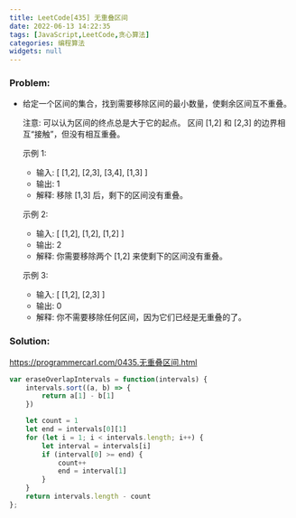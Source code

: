 ```yaml
---
title: LeetCode[435] 无重叠区间
date: 2022-06-13 14:22:35
tags: [JavaScript,LeetCode,贪心算法]
categories: 编程算法
widgets: null
---
```


### Problem:

- 给定一个区间的集合，找到需要移除区间的最小数量，使剩余区间互不重叠。

  注意: 可以认为区间的终点总是大于它的起点。 区间 [1,2] 和 [2,3] 的边界相互“接触”，但没有相互重叠。

  示例 1:

  - 输入: [ [1,2], [2,3], [3,4], [1,3] ]
  - 输出: 1
  - 解释: 移除 [1,3] 后，剩下的区间没有重叠。

  示例 2:

  - 输入: [ [1,2], [1,2], [1,2] ]
  - 输出: 2
  - 解释: 你需要移除两个 [1,2] 来使剩下的区间没有重叠。
  
  示例 3:
  
  - 输入: [ [1,2], [2,3] ]
  - 输出: 0
  - 解释: 你不需要移除任何区间，因为它们已经是无重叠的了。
  
  

<!--more-->

### Solution:

https://programmercarl.com/0435.无重叠区间.html

```javascript
var eraseOverlapIntervals = function(intervals) {
    intervals.sort((a, b) => { 
        return a[1] - b[1]
    })

    let count = 1
    let end = intervals[0][1]
    for (let i = 1; i < intervals.length; i++) {
        let interval = intervals[i]
        if (interval[0] >= end) {
            count++
            end = interval[1]
        }
    }
    return intervals.length - count
};
```